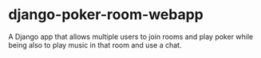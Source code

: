# django-poker-room-webapp
A Django app that allows multiple users to join rooms and play poker while being also to play music in that room and use a chat.
